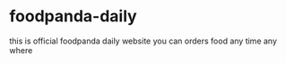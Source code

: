 # foodpanda-daily
this is official foodpanda daily website
you can orders food any time any where



